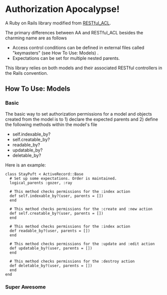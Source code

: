 Authorization Apocalypse!
=========================

A Ruby on Rails library modified from [RESTful_ACL](http://github.com/mdarby/restful_acl/tree/master).

The primary differences between AA and RESTful_ACL besides the charming name are as follows 
* Access control conditions can be defined in external files called "keymasters" (see How To Use: Models) .
* Expectations can be set for multiple nested parents.

This library relies on both models and their associated RESTful controllers in the Rails convention. 

How To Use: Models
------------------

### Basic

The basic way to set authorization permissions for a model and objects created from the model is to 1) declare the expected parents and 2) define the following methods within the model's file

* self.indexable_by?
* self.creatable_by?
* readable_by?
* updatable_by?
* deletable_by?

Here is an example:

    class StayPuft < ActiveRecord::Base
      # Set up some expectations. Order is maintained.
      logical_parents :gozer, :ray
      
      # This method checks permissions for the :index action
      def self.indexable_by?(user, parents = [])
      end

      # This method checks permissions for the :create and :new action
      def self.creatable_by?(user, parents = [])
      end
      
      # This method checks permissions for the :index action
      def readable_by?(user, parents = [])
      end

      # This method checks permissions for the :update and :edit action
      def updatable_by?(user, parents = [])
      end

      # This method checks permissions for the :destroy action
      def deletable_by?(user, parents = [])
      end
    end
    
### Super Awesome